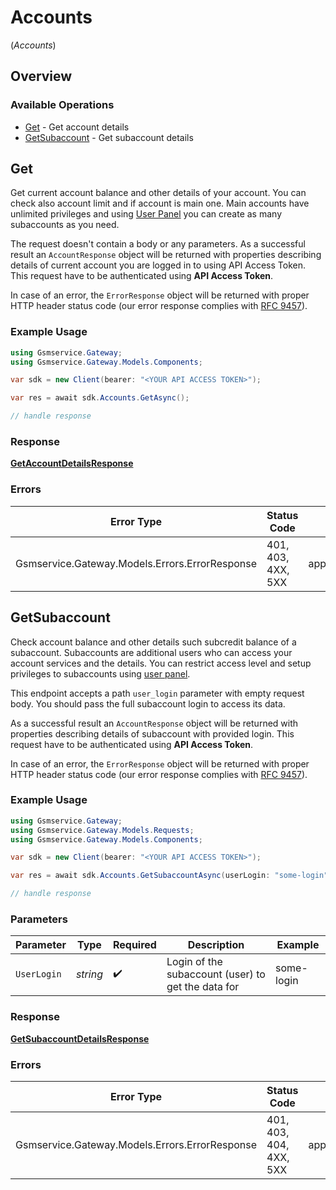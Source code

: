 # Accounts
(*Accounts*)

## Overview

### Available Operations

* [Get](#get) - Get account details
* [GetSubaccount](#getsubaccount) - Get subaccount details

## Get

Get current account balance and other details of your account. You can check also account limit and if account is main one. Main accounts have unlimited privileges and using [User Panel](https://panel.gsmservice.pl) you can create as many subaccounts as you need.
 
The request doesn't contain a body or any parameters. As a successful result an `AccountResponse` object will be returned with properties describing details of current account you are logged in to using API Access Token. This request have to be authenticated using **API Access Token**.

In case of an error, the `ErrorResponse` object will be returned with proper HTTP header status code (our error response complies with [RFC 9457](https://www.rfc-editor.org/rfc/rfc7807)).

### Example Usage

```csharp
using Gsmservice.Gateway;
using Gsmservice.Gateway.Models.Components;

var sdk = new Client(bearer: "<YOUR API ACCESS TOKEN>");

var res = await sdk.Accounts.GetAsync();

// handle response
```

### Response

**[GetAccountDetailsResponse](../../Models/Requests/GetAccountDetailsResponse.md)**

### Errors

| Error Type                                     | Status Code                                    | Content Type                                   |
| ---------------------------------------------- | ---------------------------------------------- | ---------------------------------------------- |
| Gsmservice.Gateway.Models.Errors.ErrorResponse | 401, 403, 4XX, 5XX                             | application/problem+json                       |

## GetSubaccount

Check account balance and other details such subcredit balance of a subaccount. Subaccounts are additional users who can access your account services and the details. You can restrict access level and setup privileges to subaccounts using [user panel](https://panel.gsmservice.pl).
    
This endpoint accepts a path `user_login` parameter with empty request body. You should pass the full subaccount login to access its data. 

As a successful result an `AccountResponse` object will be returned with properties describing details of subaccount with provided login. This request have to be authenticated using **API Access Token**.

In case of an error, the `ErrorResponse` object will be returned with proper HTTP header status code (our error response complies with [RFC 9457](https://www.rfc-editor.org/rfc/rfc7807)).

### Example Usage

```csharp
using Gsmservice.Gateway;
using Gsmservice.Gateway.Models.Requests;
using Gsmservice.Gateway.Models.Components;

var sdk = new Client(bearer: "<YOUR API ACCESS TOKEN>");

var res = await sdk.Accounts.GetSubaccountAsync(userLogin: "some-login");

// handle response
```

### Parameters

| Parameter                                          | Type                                               | Required                                           | Description                                        | Example                                            |
| -------------------------------------------------- | -------------------------------------------------- | -------------------------------------------------- | -------------------------------------------------- | -------------------------------------------------- |
| `UserLogin`                                        | *string*                                           | :heavy_check_mark:                                 | Login of the subaccount (user) to get the data for | some-login                                         |

### Response

**[GetSubaccountDetailsResponse](../../Models/Requests/GetSubaccountDetailsResponse.md)**

### Errors

| Error Type                                     | Status Code                                    | Content Type                                   |
| ---------------------------------------------- | ---------------------------------------------- | ---------------------------------------------- |
| Gsmservice.Gateway.Models.Errors.ErrorResponse | 401, 403, 404, 4XX, 5XX                        | application/problem+json                       |